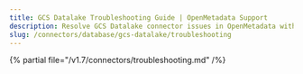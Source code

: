 ```yaml
---
title: GCS Datalake Troubleshooting Guide | OpenMetadata Support
description: Resolve GCS Datalake connector issues in OpenMetadata with our comprehensive troubleshooting guide. Fix connection errors, authentication problems & more.
slug: /connectors/database/gcs-datalake/troubleshooting
---
```


{% partial file="/v1.7/connectors/troubleshooting.md" /%}
